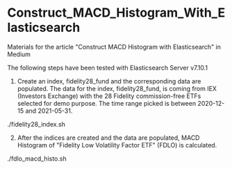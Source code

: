 # Construct_MACD_Histogram_With_Elasticsearch
Materials for the article "Construct MACD Histogram with Elasticsearch" in Medium

The following steps have been tested with Elasticsearch Server v7.10.1

1. Create an index, fidelity28_fund and the corresponding data are populated. The data for the index, fidelity28_fund, is coming from IEX (Investors Exchange) with the 28 Fidelity commission-free ETFs selected for demo purpose. The time range picked is between 2020-12-15 and 2021-05-31.

./fidelity28_index.sh

2. After the indices are created and the data are populated, MACD Histogram of "Fidelity Low Volatility Factor ETF" (FDLO) is calculated.

./fdlo_macd_histo.sh
